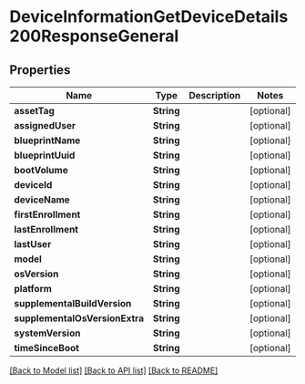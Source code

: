 # DeviceInformationGetDeviceDetails200ResponseGeneral

## Properties
Name | Type | Description | Notes
------------ | ------------- | ------------- | -------------
**assetTag** | **String** |  | [optional] 
**assignedUser** | **String** |  | [optional] 
**blueprintName** | **String** |  | [optional] 
**blueprintUuid** | **String** |  | [optional] 
**bootVolume** | **String** |  | [optional] 
**deviceId** | **String** |  | [optional] 
**deviceName** | **String** |  | [optional] 
**firstEnrollment** | **String** |  | [optional] 
**lastEnrollment** | **String** |  | [optional] 
**lastUser** | **String** |  | [optional] 
**model** | **String** |  | [optional] 
**osVersion** | **String** |  | [optional] 
**platform** | **String** |  | [optional] 
**supplementalBuildVersion** | **String** |  | [optional] 
**supplementalOsVersionExtra** | **String** |  | [optional] 
**systemVersion** | **String** |  | [optional] 
**timeSinceBoot** | **String** |  | [optional] 

[[Back to Model list]](../README.md#documentation-for-models) [[Back to API list]](../README.md#documentation-for-api-endpoints) [[Back to README]](../README.md)


